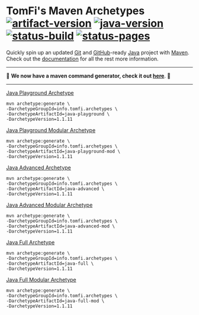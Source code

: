 # TomFi's Maven Archetypes</br>[![artifact-version]][0] [![java-version]][1] [![status-build]][2] [![status-pages]][6]

Quickly spin up an updated [Git][8] and [GitHub][5]-ready [Java][3] project with [Maven][4].</br>
Check out the [documentation][7] for all the rest more information.

---

:rocket: **We now have a maven command generator, check it out [here][9]**. :rocket:

---

[Java Playground Archetype](https://archetypes.tomfi.info/archetypes/java-playground/)

```shell
mvn archetype:generate \
-DarchetypeGroupId=info.tomfi.archetypes \
-DarchetypeArtifactId=java-playground \
-DarchetypeVersion=1.1.11
```

[Java Playground Modular Archetype](https://archetypes.tomfi.info/archetypes/java-playground-mod/)

```shell
mvn archetype:generate \
-DarchetypeGroupId=info.tomfi.archetypes \
-DarchetypeArtifactId=java-playground-mod \
-DarchetypeVersion=1.1.11
```

[Java Advanced Archetype](https://archetypes.tomfi.info/archetypes/java-advanced/)

```shell
mvn archetype:generate \
-DarchetypeGroupId=info.tomfi.archetypes \
-DarchetypeArtifactId=java-advanced \
-DarchetypeVersion=1.1.11
```

[Java Advanced Modular Archetype](https://archetypes.tomfi.info/archetypes/java-advanced-mod/)

```shell
mvn archetype:generate \
-DarchetypeGroupId=info.tomfi.archetypes \
-DarchetypeArtifactId=java-advanced-mod \
-DarchetypeVersion=1.1.11
```

[Java Full Archetype](https://archetypes.tomfi.info/archetypes/java-full/)

```shell
mvn archetype:generate \
-DarchetypeGroupId=info.tomfi.archetypes \
-DarchetypeArtifactId=java-full \
-DarchetypeVersion=1.1.11
```

[Java Full Modular Archetype](https://archetypes.tomfi.info/archetypes/java-full-mod/)

```shell
mvn archetype:generate \
-DarchetypeGroupId=info.tomfi.archetypes \
-DarchetypeArtifactId=java-full-mod \
-DarchetypeVersion=1.1.11
```

<!-- editorconfig-checker-disable -->
<!-- Real Links -->
[0]: https://search.maven.org/search?q=info.tomfi.archetypes
[1]: https://openjdk.java.net/projects/jdk/19/
[2]: https://github.com/TomerFi/tomfi-archetypes/actions/workflows/stage.yml
[3]: https://www.oracle.com/java/technologies/downloads/#JDK19
[4]: https://maven.apache.org/docs/3.8.6/release-notes.html
[5]: https://github.com/
[6]: https://github.com/TomerFi/tomfi-archetypes/actions/workflows/pages.yml
[7]: https://archetypes.tomfi.info/
[8]: https://git-scm.com/
[9]: https://archetypes.tomfi.info/generator/
<!-- Badges Links -->
[artifact-version]: https://badgen.net/maven/v/maven-central/info.tomfi.archetypes/tomfi-archetypes-parent?icon=maven&label=Maven%20Central
[java-version]: https://badgen.net/badge/Java%20Version/19/5382a1
[status-build]: https://github.com/TomerFi/tomfi-archetypes/actions/workflows/stage.yml/badge.svg
[status-pages]: https://github.com/TomerFi/tomfi-archetypes/actions/workflows/pages.yml/badge.svg
